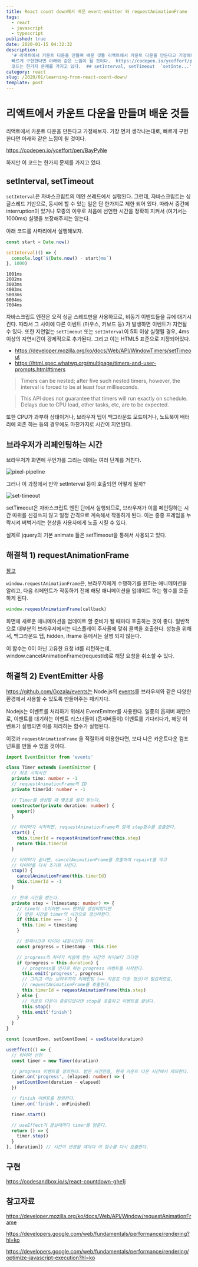 ```yaml
---
title: React count down에서 배운 event-emitter 와 requestAnimationFrame
tags:
  - react
  - javascript
  - typescript
published: true
date: 2020-01-15 04:32:32
description:
  '# 리액트에서 카운트 다운을 만들며 배운 것들 리액트에서 카운트 다운을 만든다고 가정해보자. 가장 먼저 생각나는대로,
  빠르게 구현한다면 아래와 같은 느낌이 될 것이다.  https://codepen.io/yceffort/pen/BayPyNe  하지만 이
  코드는 한가지 문제를 가지고 있다.  ## setInterval, setTimeout  `setInte...'
category: react
slug: /2020/01/learning-from-react-count-down/
template: post
---
```


# 리액트에서 카운트 다운을 만들며 배운 것들

리액트에서 카운트 다운을 만든다고 가정해보자. 가장 먼저 생각나는대로, 빠르게 구현한다면 아래와 같은 느낌이 될 것이다.

https://codepen.io/yceffort/pen/BayPyNe

하지만 이 코드는 한가지 문제를 가지고 있다.

## setInterval, setTimeout

`setInterval`은 자바스크립트의 메인 쓰레드에서 실행된다. 그런데, 자바스크립트는 싱글스레드 기반으로, 동시에 할 수 있는 일은 단 한가지로 제한 되어 있다. 따라서 중간에 interruption이 있거나 모종의 이유로 처음에 선언한 시간을 정확히 지켜서 (여기서는 1000ms) 실행을 보장해주지는 않는다.

아래 코드를 사파리에서 실행해보자.

```javascript
const start = Date.now()

setInterval(() => {
  console.log(`${Date.now() - start}ms`)
}, 1000)
```

```
1001ms
2002ms
3003ms
4003ms
5003ms
6004ms
7004ms
```

자바스크립트 엔진은 오직 싱글 스레드만을 사용하므로, 비동기 이벤드들을 큐에 대기시킨다. 따라서 그 사이에 다른 이벤트 (마우스, 키보드 등) 가 발생하면 이벤트가 지연될 수 있다. 또한 지연없는 `setTimeout` 또는 `setInterval`이 5회 이상 실행될 경우, 4ms 이상의 지연시간이 강제적으로 추가된다. 그리고 이는 HTML5 표준으로 지정되어있다.

- https://developer.mozilla.org/ko/docs/Web/API/WindowTimers/setTimeout
- https://html.spec.whatwg.org/multipage/timers-and-user-prompts.html#timers

> Timers can be nested; after five such nested timers, however, the interval is forced to be at least four milliseconds.

> This API does not guarantee that timers will run exactly on schedule. Delays due to CPU load, other tasks, etc, are to be expected.

또한 CPU가 과부하 상태이거나, 브라우저 탭이 백그라운드 모드이거나, 노트북이 배터리에 의존 하는 등의 경우에도 마찬가지로 시간이 지연된다.

## 브라우저가 리페인팅하는 시간

브라우저가 화면에 무언가를 그리는 데에는 여러 단계를 거친다.

![pixel-pipeline](https://developers.google.com/web/fundamentals/performance/rendering/images/intro/frame-full.jpg?hl=ko)

그러나 이 과정에서 만약 setInterval 등이 호출되면 어떻게 될까?

![set-timeout](https://developers.google.com/web/fundamentals/performance/rendering/images/optimize-javascript-execution/settimeout.jpg?hl=ko)

setTimeout은 자바스크립트 엔진 단에서 실행되므로, 브라우저가 이를 페인팅하는 시간 따위를 신경쓰지 않고 일정 간격으로 계속해서 작동하게 된다. 이는 종종 프레임을 누락시켜 버벅거리는 현상을 사용자에게 노출 시킬 수 있다.

실제로 jquery의 기본 animate 들은 setTimeout을 통해서 사용되고 있다.

## 해결책 1) requestAnimationFrame

[참고](https://developer.mozilla.org/ko/docs/Web/API/Window/requestAnimationFrame)

`window.requestAnimationFrame`은, 브라우저에게 수행하기를 원하는 애니메이션을 알리고, 다음 리페인트가 작동하기 전에 해당 애니메이션을 업데이트 하는 함수를 호출하게 된다.

```javascript
window.requestAnimationFrame(callback)
```

화면에 새로운 애니메이션을 업데이트 할 준비가 될 때마다 호출하는 것이 좋다. 일반적으로 대부분의 브라우저에서는 디스플레이 주사율에 맞춰 콜백을 호출한다. 성능을 위해서, 백그라운드 탭, hidden, iframe 등에서는 실행 되지 않는다.

이 함수는 0이 아닌 고유한 요청 id를 리턴하는데, window.cancelAnimationFrame(requestId)로 해당 요청을 취소할 수 있다.

## 해결책 2) EventEmitter 사용

https://github.com/Gozala/events는 Node.js의 [events](https://nodejs.org/api/events.html)를 브라우저와 같은 다양한 환경에서 사용할 수 있도록 만들어주는 패키지다.

Nodejs는 이벤트를 처리하기 위해서 EventEmitter를 사용한다. 일종의 옵저버 패턴으로, 이벤트를 대기하는 이벤트 리스너들이 (옵저버들이) 이벤트를 기다리다가, 해당 이벤트가 실행되면 이를 처리하는 함수가 실행된다.

이것과 `requestAnimationFrame` 을 적절하게 이용한다면, 보다 나은 카운트다운 컴포넌트를 만들 수 있을 것이다.

```typescript
import EventEmitter from 'events'

class Timer extends EventEmitter {
  // 최초 시작시간
  private time: number = -1
  // requestAnimationFrame의 ID
  private timerId: number = -1

  // Timer를 생성할 때 몇초를 셀지 받는다.
  constructor(private duration: number) {
    super()
  }

  // 타이머가 시작하면, requestAnimationFrame와 함께 step함수를 호출한다.
  start() {
    this.timerId = requestAnimationFrame(this.step)
    return this.timerId
  }

  // 타이머가 끝나면, cancelAnimationFrame를 호출하여 repaint를 막고
  // 타이머를 다시 초기화 시킨다.
  stop() {
    cancelAnimationFrame(this.timerId)
    this.timerId = -1
  }

  // 현재 시간을 받는다.
  private step = (timestamp: number) => {
    // time이 -1이라면 === 맨처음 생성되었다면
    // 받은 시간을 timer의 시간으로 갱신하한다.
    if (this.time === -1) {
      this.time = timestamp
    }

    // 현재시간과 타이머 내장시간의 차이
    const progress = timestamp - this.time

    // progress의 차이가 처음에 받는 시간의 차이보다 크다면
    if (progress < this.duration) {
      // progress를 인자로 하는 progress 이벤트를 시작한다.
      this.emit('progress', progress)
      // 그리고 이는 브라우저의 리페인팅 (== 카운트 다운 갱신)이 필요하므로,
      // requestAnimationFrame를 호출한다.
      this.timerId = requestAnimationFrame(this.step)
    } else {
      // 카운트 다운이 종료되었다면 stop을 호출하고 이벤트를 끝낸다.
      this.stop()
      this.emit('finish')
    }
  }
}
```

```typescript
const [countDown, setCountDown] = useState(duration)

useEffect(() => {
  // 타이머 선언
  const timer = new Timer(duration)

  // progress 이벤트를 정의한다. 받은 시간만큼, 현재 카운트 다운 시간에서 제외한다.
  timer.on('progress', (elapsed: number) => {
    setCountDown(duration - elapsed)
  })

  // finish 이벤트를 정의한다.
  timer.on('finish', onFinished)

  timer.start()

  // useEffect가 끝날때마다 timer를 멈춘다.
  return () => {
    timer.stop()
  }
}, [duration]) // 시간이 변경될 때마다 이 함수를 다시 호출한다.
```

## 구현

https://codesandbox.io/s/react-countdown-ghe1j

## 참고자료

https://developer.mozilla.org/ko/docs/Web/API/Window/requestAnimationFrame

https://developers.google.com/web/fundamentals/performance/rendering?hl=ko

https://developers.google.com/web/fundamentals/performance/rendering/optimize-javascript-execution?hl=ko
